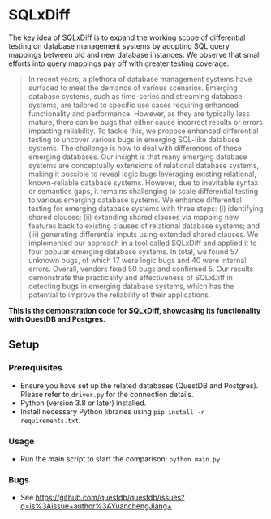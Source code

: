 # SQLxDiff

The key idea of SQLxDiff is to expand the working scope of differential testing on database management systems by adopting SQL query mappings between old and new database instances. We observe that small efforts into query mappings pay off with greater testing coverage. 

> In recent years, a plethora of database management systems have surfaced to meet the demands of various scenarios. Emerging database systems, such as time-series and streaming database systems, are tailored to specific use cases requiring enhanced functionality and performance. However, as they are typically less mature, there can be bugs that either cause incorrect results or errors impacting reliability. To tackle this, we propose enhanced differential testing to uncover various bugs in emerging SQL-like database systems. The challenge is how to deal with differences of these emerging databases. Our insight is that many emerging database systems are conceptually extensions of relational database systems, making it possible to reveal logic bugs leveraging existing relational, known-reliable database systems. However, due to inevitable syntax or semantics gaps, it remains challenging to scale differential testing to various emerging database systems. We enhance differential testing for emerging database systems with three steps: (i) identifying shared clauses; (ii) extending shared clauses via mapping new features back to existing clauses of relational database systems; and (iii) generating differential inputs using extended shared clauses. We implemented our approach in a tool called SQLxDiff and applied it to four popular emerging database systems. In total, we found 57 unknown bugs, of which 17 were logic bugs and 40 were internal errors. Overall, vendors fixed 50 bugs and confirmed 5. Our results demonstrate the practicality and effectiveness of SQLxDiff in detecting bugs in emerging database systems, which has the potential to improve the reliability of their applications.

**This is the demonstration code for SQLxDiff, showcasing its functionality with QuestDB and Postgres.**

## Setup

### Prerequisites

- Ensure you have set up the related databases (QuestDB and Postgres). Please refer to `driver.py` for the connection details.
- Python (version 3.8 or later) installed.
- Install necessary Python libraries using `pip install -r requirements.txt`.

### Usage

- Run the main script to start the comparison: `python main.py`

### Bugs

- See https://github.com/questdb/questdb/issues?q=is%3Aissue+author%3AYuanchengJiang+
